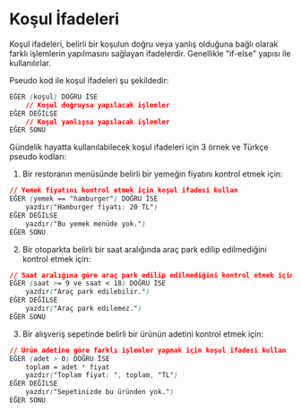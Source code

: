 # Koşul İfadeleri

Koşul ifadeleri, belirli bir koşulun doğru veya yanlış olduğuna bağlı olarak farklı işlemlerin yapılmasını sağlayan ifadelerdir. Genellikle "if-else" yapısı ile kullanılırlar.

Pseudo kod ile koşul ifadeleri şu şekildedir:

```css
EĞER (koşul) DOĞRU İSE
    // Koşul doğruysa yapılacak işlemler
EĞER DEĞİLSE
    // Koşul yanlışsa yapılacak işlemler
EĞER SONU
```

Gündelik hayatta kullanılabilecek koşul ifadeleri için 3 örnek ve Türkçe pseudo kodları:

1.  Bir restoranın menüsünde belirli bir yemeğin fiyatını kontrol etmek için:

```css
// Yemek fiyatını kontrol etmek için koşul ifadesi kullan
EĞER (yemek == "hamburger") DOĞRU İSE
    yazdır("Hamburger fiyatı: 20 TL")
EĞER DEĞİLSE
    yazdır("Bu yemek menüde yok.")
EĞER SONU
```

2.  Bir otoparkta belirli bir saat aralığında araç park edilip edilmediğini kontrol etmek için:

```css
// Saat aralığına göre araç park edilip edilmediğini kontrol etmek için koşul ifadesi kullan
EĞER (saat >= 9 ve saat < 18) DOĞRU İSE
    yazdır("Araç park edilebilir.")
EĞER DEĞİLSE
    yazdır("Araç park edilemez.")
EĞER SONU
```

3.  Bir alışveriş sepetinde belirli bir ürünün adetini kontrol etmek için:

```css
// Ürün adetine göre farklı işlemler yapmak için koşul ifadesi kullan
EĞER (adet > 0) DOĞRU İSE
    toplam = adet * fiyat
    yazdır("Toplam fiyat: ", toplam, "TL")
EĞER DEĞİLSE
    yazdır("Sepetinizde bu üründen yok.")
EĞER SONU
```

